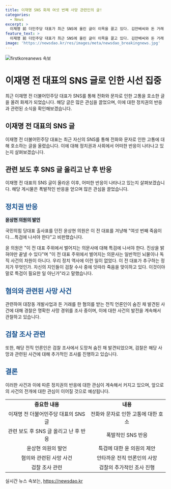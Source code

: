 ```yaml
---
title: 이재명 SNS 화제 여섯 번째 사망 관련인의 글!
categories:
  - News
excerpt: >
  이재명 前 더민주당 대표가 최근 SNS에 올린 글이 이목을 끌고 있다. 김만배씨와 돈 거래 혐의로 수사 중인 전직 언론인이 사망하자, 이 전 대표는 전화, 문자 그만 좀…응원·격려 아닌 고통이라며 전화번호를 바꿔야 할 것이라고 호소했다. 이에 대한 반응은 13만8000회 이상의 조회수와 1만6000개가 넘는 좋아요를 기록하며 화제를 모았다. 사망자는 김씨와의 돈 거래와 관련한 의혹을 받는 전 언론사 간부로, 윤상현 국민의힘 의원은 이를 통해 이 전 대표 주위의 의문사에 대해 특검을 요구하는 등 논란이 확산 중이다.
feature_text: >
  이재명 前 더민주당 대표가 최근 SNS에 올린 글이 이목을 끌고 있다. 김만배씨와 돈 거래 혐의로 수사 중인 전직 언론인이 사망하자, 이 전 대표는 전화, 문자 그만 좀…응원·격려 아닌 고통이라며 전화번호를 바꿔야 할 것이라고 호소했다. 이에 대한 반응은 13만8000회 이상의 조회수와 1만6000개가 넘는 좋아요를 기록하며 화제를 모았다. 사망자는 김씨와의 돈 거래와 관련한 의혹을 받는 전 언론사 간부로, 윤상현 국민의힘 의원은 이를 통해 이 전 대표 주위의 의문사에 대해 특검을 요구하는 등 논란이 확산 중이다.
image: 'https://newsdao.kr/res/images/meta/newsdao_breakingnews.jpg'
---
```


<p><img src="https://newsdao.kr/res/images/meta/newsdao_breakingnews.jpg" alt="firstkoreanews 속보" /></p>

<h1>이재명 전 대표의 SNS 글로 인한 시선 집중</h1>

<p data-ke-size="size16">최근 이재명 전 더불어민주당 대표가 SNS를 통해 전화와 문자로 인한 고통을 호소한 글을 올려 화제가 되었습니다. 해당 글은 많은 관심을 끌었으며, 이에 대한 정치권의 반응과 관련된 소식을 확인해보겠습니다.</p>

<h2 data-ke-size="size26">이재명 전 대표의 SNS 글</h2>

<p>이재명 전 더불어민주당 대표는 최근 자신의 SNS를 통해 전화와 문자로 인한 고통에 대해 호소하는 글을 올렸습니다. 이에 대해 정치권과 사회에서 어떠한 반응이 나타나고 있는지 살펴보겠습니다.</p>

<h2 data-ke-size="size26">관련 보도 후 SNS 글 올리고 난 후 반응</h2>

<p>이재명 전 대표의 SNS 글이 올라온 이후, 어떠한 반응이 나타나고 있는지 살펴보겠습니다. 해당 게시물은 폭발적인 반응을 얻으며 많은 관심을 끌었습니다.</p>

<h2><span style="color: #1a5490;">정치권 반응</span></h2>

<p><b><span style="background-color: #21538527;">윤상현 의원의 발언</span></b></p>

<p>국민의힘 당대표 출사표를 던진 윤상현 의원은 이 전 대표를 겨냥해 "여섯 번째 죽음이다....특검에 나서야 한다"고 비판했습니다.</p>

<p>윤 의원은 "이 전 대표 주위에서 벌어지는 의문사에 대해 특검에 나서야 한다. 진상을 밝혀야만 끝낼 수 있다"며 "이 전 대표 주위에서 벌어지는 의문사는 일반적인 뇌물이나 독직 사건의 차원이 아니다. 우리 정치 역사에 이런 일이 없었다. 이 전 대표가 추구하는 정치가 무엇인가. 자신의 지인들이 검찰 수사 중에 잇따라 죽음을 맞이하고 있다. 이것이야말로 특검이 필요한 일 아닌가"라고 말했습니다.</p>

<h2><span style="color: #1a5490;">혐의와 관련된 사망 사건</span></h2>

<p>관련하여 대장동 개발사업과 돈 거래를 한 혐의를 받는 전직 언론인이 숨진 채 발견된 사건에 대해 경찰은 명확한 사망 경위를 조사 중이며, 이에 대한 사건의 발전을 계속해서 관찰하고 있습니다.</p>

<h2><span style="color: #1a5490;">검찰 조사 관련</span></h2>

<p>또한, 해당 전직 언론인은 검찰 조사에서 도망쳐 숨진 채 발견되었으며, 검찰은 해당 사망과 관련된 사건에 대해 추가적인 조사를 진행하고 있습니다.</p>

<h2><span style="color: #1a5490;">결론</span></h2>

<p>이러한 사건과 이에 따른 정치권의 반응에 대한 관심이 계속해서 커지고 있으며, 앞으로의 사건의 전개에 대한 관심이 이어질 것으로 예상됩니다.</p>

<table>
    <tbody>
        <tr>
            <td style="text-align: center; height: 17px;"><b>중요한 내용</b></td>
            <td style="text-align: center; height: 17px;"><b>내용</b></td>
        </tr>
        <tr>
            <td style="text-align: center;">이재명 전 더불어민주당 대표의 SNS 글</td>
            <td style="text-align: center;">전화와 문자로 인한 고통에 대한 호소</td>
        </tr>
        <tr>
            <td style="text-align: center;">관련 보도 후 SNS 글 올리고 난 후 반응</td>
            <td style="text-align: center;">폭발적인 SNS 반응</td>
        </tr>
        <tr>
            <td style="text-align: center;">윤상현 의원의 발언</td>
            <td style="text-align: center;">특검에 대한 윤 의원의 제안</td>
        </tr>
        <tr>
            <td style="text-align: center;">혐의와 관련된 사망 사건</td>
            <td style="text-align: center;">안타까운 전직 언론인의 사망</td>
        </tr>
        <tr>
            <td style="text-align: center;">검찰 조사 관련</td>
            <td style="text-align: center;">검찰의 추가적인 조사 진행</td>
        </tr>
    </tbody>
</table>
실시간 뉴스 속보는, <a href="https://newsdao.kr" rel="dofollow">https://newsdao.kr</a>



